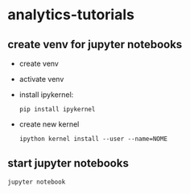 # analytics-tutorials

## create venv for jupyter notebooks

- create venv 
- activate venv
- install ipykernel:
  
    `pip install ipykernel`
  
- create new kernel
  
    `ipython kernel install --user --name=NOME`
  
## start jupyter notebooks

`jupyter notebook`